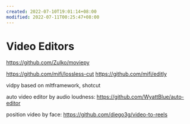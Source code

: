 ```yaml
---
created: 2022-07-10T19:01:14+08:00
modified: 2022-07-11T00:25:47+08:00
---
```


# Video Editors

https://github.com/Zulko/moviepy

https://github.com/mifi/lossless-cut
https://github.com/mifi/editly

vidpy based on mltframework, shotcut

auto video editor by audio loudness:
https://github.com/WyattBlue/auto-editor

position video by face:
https://github.com/diego3g/video-to-reels
